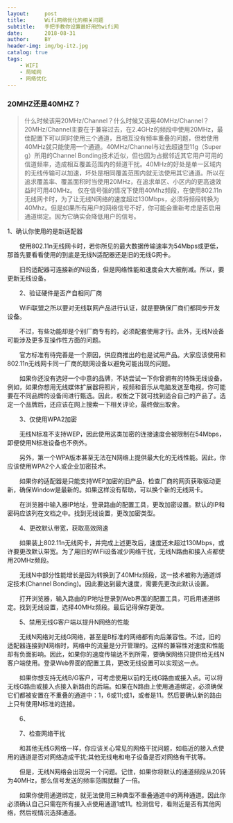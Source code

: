 ```yaml
---
layout:     post
title:      Wifi网络优化的相关问题
subtitle:   手把手教你设置最好用的wifi网
date:       2018-08-31
author:     BY
header-img: img/bg-it2.jpg
catalog: true
tags:
    - WIFI
    - 局域网
    - 网络优化
---
```



### 20MHZ还是40MHZ？

> 什么时候该用20MHz/Channel？什么时候又该用40MHz/Channel？20MHz/Channel主要在于兼容过去，在2.4GHz的频段中使用20MHz，最佳配置下可以同时使用三个通道，且相互没有频率重叠的问题，但若使用40MHz就只能使用一个通道。40MHz/Channel与过去超速型11g（Super g）所用的Channel Bonding技术近似，但也因为占据邻近其它用户可用的信道频率，造成相互覆盖范围内的频道干扰。40MHz的好处是单一区域内的无线传输可以加速，坏处是相同覆盖范围内就无法使用其它通道。所以在追求覆盖率、覆盖面积时当使用20MHz，在追求单区、小区内的更高速效益时可用40MHz。
> 仅在信号强的情况下使用40Mhz频段，在使用802.11n无线网卡时，为了让无线N网络的速度超过130Mbps，必须将频段转换为40Mhz。但是如果所有用户的网络信号不好，你可能会重新考虑是否启用通道绑定。因为它确实会降低用户的信号。

1、确认你使用的是新适配器

　　使用802.11n无线网卡时，若你所见的最大数据传输速率为54Mbps或更低，那首先要看看使用的到底是无线N适配器还是旧的无线G网卡。

　　旧的适配器可连接新的N设备，但是网络性能和速度会大大被削减。所以，要更新无线设备。

　　2、验证硬件是否产自相同厂商

　　WiFi联盟之所以要对无线联网产品进行认证，就是要确保厂商们都同步开发设备。

　　不过，有些功能却是个别厂商专有的，必须配套使用才行。此外，无线N设备可能涉及更多互操作性方面的问题。

　　官方标准有待完善是一个原因，供应商推出的也是试用产品。大家应该使用和802.11n无线网卡同一厂商的联网设备以避免可能出现的问题。

　　如果你还没有选好一个中意的品牌，不妨尝试一下你曾拥有的特殊无线设备。例如，如果你想用无线媒体扩展器将照片，视频和音乐从电脑发送至电视，你可能 要在不同品牌的设备间进行甄选。因此，权衡之下就可找到适合自己的产品了。选定一个品牌后，还应该在网上搜索一下相关评论，最终做出取舍。

　　3、仅使用WPA2加密

　　无线N标准不支持WEP，因此使用这类加密的连接速度会被限制在54Mbps，即便使用N标准设备也不例外。

　　另外，第一个WPA版本甚至无法在N网络上提供最大化的无线性能。因此，你应该使用WPA2个人或企业加密技术。

　　如果你的适配器是只能支持WEP加密的旧产品，检查厂商的网页获取驱动更新，确保Window是最新的。如果这样没有帮助，可以换个新的无线网卡。

　　在浏览器中输入器IP地址，登录路由的配置工具，更改加密设置。默认的IP和密码应该列在文档之中。找到无线设置，更改加密类型。

　　4、更改默认带宽，获取高效网速

　　如果装上802.11n无线网卡，并完成上述更改后，速度还未超过130Mbps，或许要更改默认带宽。为了用旧的WiFi设备减少网络干扰，无线N路由和接入点都使用20MHz频段。

　　无线N中部分性能增长是因为转换到了40MHz频段，这一技术被称为通道绑定技术(Channel Bonding)。因此要达到最大速度，需要先更改此默认设置。

　　打开浏览器，输入路由的IP地址登录到Web界面的配置工具，可启用通道绑定。找到无线设置，选择40MHz频段。最后记得保存更改。

　　5、禁用无线G客户端以提升N网络的性能

　　无线N网络对无线G网络，甚至是B标准的网络都有向后兼容性。不过，旧的适配器连接到N网络时，网络中的流量是分开管理的。这样的兼容性对速度和性能 却有负面影响。因此，如果你的速度传输达不到所需，要确保网络只提供给无线N客户端使用。登录Web界面的配置工具，更改无线设置可以实现这一点。

　　如果你想支持无线B/G客户，可考虑使用以前的无线G路由或接入点。可以将无线G路由或接入点接入新路由的后端。如果在N路由上使用通道绑定，必须确保它们都被安置在不重叠的通道中：1，6或11;或1，或者是11。然后要确认新的路由上只有使用N标准的连接。

　　6、

　　7、检查网络干扰

　　和其他无线G网络一样，你应该关心常见的网络干扰问题，如临近的接入点使用的通道是否对网络造成干扰;其他无线电和电子设备是否对网络有干扰等。

　　但是，无线N网络会出现另一个问题。记住，如果你将默认的通道频段从20转为40MHz，那么信号发送的频率范围就翻了一倍。

　　如果你使用通道绑定，就无法使用三种典型不重叠通道中的两种通道。因此你必须确认自己只需在所有接入点使用通道1或11。检测信号，看附近是否有其他网络，然后视情况选择通道。